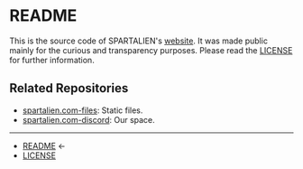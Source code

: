 # README

This is the source code of SPARTALIEN's [website](https://spartalien.com). It was made public mainly for the curious and transparency purposes. Please read the [LICENSE](LICENSE.md) for further information.

## Related Repositories

- [spartalien.com-files](https://github.com/etrusci-org/spartalien.com-files): Static files.
- [spartalien.com-discord](https://github.com/etrusci-org/spartalien.com-discord): Our space.

---

- [README](README.md) ←
- [LICENSE](LICENSE.md)
